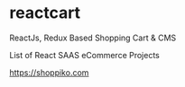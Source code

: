 # reactcart
ReactJs, Redux Based Shopping Cart &amp; CMS

List of React SAAS eCommerce Projects

https://shoppiko.com
